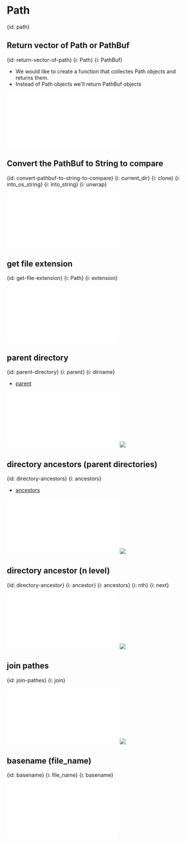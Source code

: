 # Path
{id: path}

## Return vector of Path or PathBuf
{id: return-vector-of-path}
{i: Path}
{i: PathBuf}

* We would like to create a function that collectes Path objects and returns them.
* Instead of Path objects we'll return PathBuf objects

![](examples/path/return-pathes/src/main.rs)

## Convert the PathBuf to String to compare
{id: convert-pathbuf-to-string-to-compare}
{i: current_dir}
{i: clone}
{i: into_os_string}
{i: into_string}
{i: unwrap}

![](examples/path/convert-pathbuf-to-string/src/main.rs)

## get file extension
{id: get-file-extension}
{i: Path}
{i: extension}

![](examples/path/get-extension/src/main.rs)


## parent directory
{id: parent-directory}
{i: parent}
{i: dirname}

* [parent](https://doc.rust-lang.org/std/path/struct.Path.html#method.parent)

![](examples/path/parent/src/main.rs)
![](examples/path/parent/out.out)

## directory ancestors (parent directories)
{id: directory-ancestors}
{i: ancestors}

* [ancestors](https://doc.rust-lang.org/std/path/struct.Path.html#method.ancestors)

![](examples/path/ancestors/src/main.rs)
![](examples/path/ancestors/out.out)

## directory ancestor (n level)
{id: directory-ancestor}
{i: ancestor}
{i: ancestors}
{i: nth}
{i: next}

![](examples/path/ancestor/src/main.rs)
![](examples/path/ancestor/out.out)

## join pathes
{id: join-pathes}
{i: join}

![](examples/path/join/src/main.rs)
![](examples/path/join/out.out)


## basename (file_name)
{id: basename}
{i: file_name}
{i: basename}


![](examples/path/basename/src/main.rs)


